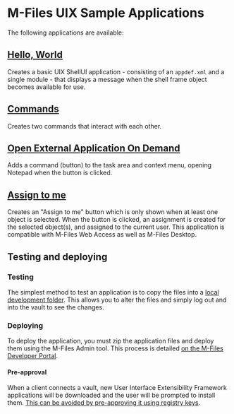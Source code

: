 # M-Files UIX Sample Applications

The following applications are available:

## [Hello, World](HelloWorld)

Creates a basic UIX ShellUI application - consisting of an `appdef.xml` and a single module - that displays a message when the shell frame object becomes available for use.

## [Commands](Commands)

Creates two commands that interact with each other.

## [Open External Application On Demand](OpenExternalApplicationOnDemand)

Adds a command (button) to the task area and context menu, opening Notepad when the button is clicked.

## [Assign to me](AssignToMe)

Creates an "Assign to me" button which is only shown when at least one object is selected.  When the button is clicked, an assignment is created for the selected object(s), and assigned to the current user.  This application is compatible with M-Files Web Access as well as M-Files Desktop.

## Testing and deploying

### Testing

The simplest method to test an application is to copy the files into a [local development folder](http://developer.m-files.com/Frameworks/User-Interface-Extensibility-Framework/Development-Practices/Local-Development-Folder/).  This allows you to alter the files and simply log out and into the vault to see the changes.

### Deploying

To deploy the application, you must zip the application files and deploy them using the M-Files Admin tool.  This process is detailed [on the M-Files Developer Portal](http://developer.m-files.com/Frameworks/User-Interface-Extensibility-Framework/Development-Practices/Deployment/).

#### Pre-approval

When a client connects a vault, new User Interface Extensibility Framework applications will be downloaded and the user will be prompted to install them.  [This can be avoided by pre-approving it using registry keys](http://developer.m-files.com/Frameworks/User-Interface-Extensibility-Framework/Pre-Approval/).
